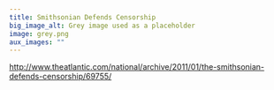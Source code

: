 ```yaml
---
title: Smithsonian Defends Censorship
big_image_alt: Grey image used as a placeholder
image: grey.png
aux_images: ""
---
```

http://www.theatlantic.com/national/archive/2011/01/the-smithsonian-defends-censorship/69755/